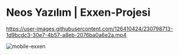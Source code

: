 ﻿# Neos Yazılım | Exxen-Projesi


https://user-images.githubusercontent.com/126410424/230798713-1d9bcdc3-30e7-4b57-a8eb-2076ba0a6e2a.mp4

![mobile-exxen](https://user-images.githubusercontent.com/126410424/230798727-7a9bac56-fbcb-44e2-9c6e-8df2d5d92dae.png)
